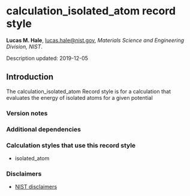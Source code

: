 # calculation_isolated_atom record style

**Lucas M. Hale**, [lucas.hale@nist.gov](mailto:lucas.hale@nist.gov?Subject=ipr-demo), *Materials Science and Engineering Division, NIST*.

Description updated: 2019-12-05

## Introduction

The calculation_isolated_atom Record style is for a calculation that evaluates the energy of isolated atoms for a given potential

### Version notes

### Additional dependencies

### Calculation styles that use this record style

- isolated_atom

### Disclaimers

- [NIST disclaimers](http://www.nist.gov/public_affairs/disclaimer.cfm)
